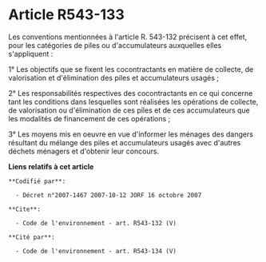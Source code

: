 # Article R543-133

Les conventions mentionnées à l'article R. 543-132 précisent à cet effet, pour les catégories de piles ou d'accumulateurs
auxquelles elles s'appliquent :

1° Les objectifs que se fixent les cocontractants en matière de collecte, de valorisation et d'élimination des piles et
accumulateurs usagés ;

2° Les responsabilités respectives des cocontractants en ce qui concerne tant les conditions dans lesquelles sont réalisées
les opérations de collecte, de valorisation ou d'élimination de ces piles et de ces accumulateurs que les modalités de
financement de ces opérations ;

3° Les moyens mis en oeuvre en vue d'informer les ménages des dangers résultant du mélange des piles et accumulateurs usagés
avec d'autres déchets ménagers et d'obtenir leur concours.

**Liens relatifs à cet article**

	**Codifié par**:

	  - Décret n°2007-1467 2007-10-12 JORF 16 octobre 2007

	**Cite**:

	  - Code de l'environnement - art. R543-132 (V)

	**Cité par**:

	  - Code de l'environnement - art. R543-134 (V)
